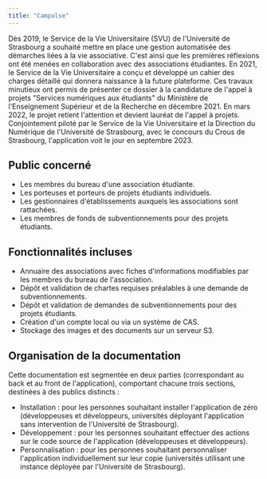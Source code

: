 ```yaml
---
title: "Campulse"
---
```


Dès 2019, le Service de la Vie Universitaire (SVU) de l'Université de Strasbourg a souhaité mettre en place une gestion automatisée des démarches liées à la vie associative. C'est ainsi que les premières réflexions ont été menées en collaboration avec des associations étudiantes. En 2021, le Service de la Vie Universitaire a conçu et développé un cahier des charges détaillé qui donnera naissance à la future plateforme. Ces travaux minutieux ont permis de présenter ce dossier à la candidature de l'appel à projets "Services numériques aux étudiants" du Ministère de l'Enseignement Supérieur et de la Recherche en décembre 2021. En mars 2022, le projet retient l'attention et devient lauréat de l'appel à projets. Conjointement piloté par le Service de la Vie Universitaire et la Direction du Numérique de l'Université de Strasbourg, avec le concours du Crous de Strasbourg, l'application voit le jour en septembre 2023.

## Public concerné

- Les membres du bureau d'une association étudiante.
- Les porteuses et porteurs de projets étudiants individuels.
- Les gestionnaires d'établissements auxquels les associations sont rattachées.
- Les membres de fonds de subventionnements pour des projets étudiants.

## Fonctionnalités incluses

- Annuaire des associations avec fiches d'informations modifiables par les membres du bureau de l'association.
- Dépôt et validation de chartes requises préalables à une demande de subventionnements.
- Dépôt et validation de demandes de subventionnements pour des projets étudiants.
- Création d'un compte local ou via un système de CAS.
- Stockage des images et des documents sur un serveur S3.

## Organisation de la documentation

Cette documentation est segmentée en deux parties (correspondant au back et au front de l'application), comportant chacune trois sections, destinées à des publics distincts :
- Installation : pour les personnes souhaitant installer l'application de zéro (développeuses et développeurs, universités déployant l'application sans intervention de l'Université de Strasbourg).
- Développement : pour les personnes souhaitant effectuer des actions sur le code source de l'application (développeuses et développeurs).
- Personnalisation : pour les personnes souhaitant personnaliser l'application individuellement sur leur copie (universités utilisant une instance déployée par l'Université de Strasbourg).
